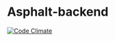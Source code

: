 # Asphalt-backend
[![Code Climate](https://codeclimate.com/github/ZinnurMuratov/Asphalt-backend/badges/gpa.svg)](https://codeclimate.com/github/ZinnurMuratov/Asphalt-backend)